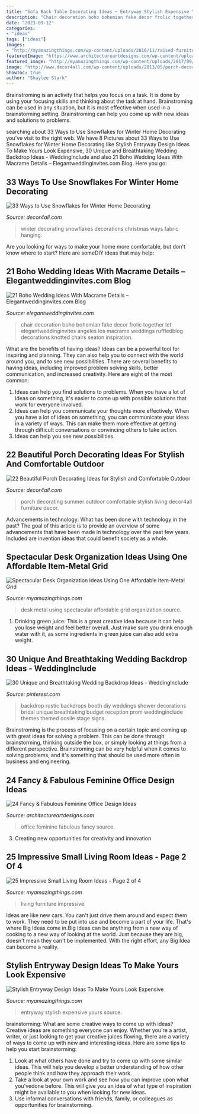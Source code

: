 ```yaml
---
title: "Sofa Back Table Decorating Ideas ~ Entryway Stylish Expensive Yours Source"
description: "Chair decoration boho bohemian fake decor frolic together let elegantweddinginvites angeles los macrame weddings ruffledblog decorations knotted chairs seaton inspiration"
date: "2023-09-12"
categories:
- "ideas"
tags: ["ideas"]
images:
- "http://myamazingthings.com/wp-content/uploads/2016/11/raised-furniture-683x1024.jpg"
featuredImage: "https://www.architectureartdesigns.com/wp-content/uploads/2014/02/755.jpg"
featured_image: "http://myamazingthings.com/wp-content/uploads/2017/09/desk-2.jpg"
image: "http://www.decor4all.com/wp-content/uploads/2013/05/porch-decorating-outdoor-furniture-summer-home-decor-17.jpg"
ShowToc: true
author: "Shaylee Stark"
---
```



Brainstroming is an activity that helps you focus on a task. It is done by using your focusing skills and thinking about the task at hand. Brainstroming can be used in any situation, but it is most effective when used in a brainstorming setting. Brainstroming can help you come up with new ideas and solutions to problems.

	

		
searching about 33 Ways to Use Snowflakes for Winter Home Decorating you've visit to the right web. We have 8 Pictures about 33 Ways to Use Snowflakes for Winter Home Decorating like Stylish Entryway Design Ideas To Make Yours Look Expensive, 30 Unique and Breathtaking Wedding Backdrop Ideas - WeddingInclude and also 21 Boho Wedding Ideas With Macrame Details – Elegantweddinginvites.com Blog. Here you go:
		
    
## 33 Ways To Use Snowflakes For Winter Home Decorating

<img loading=lazy src="https://decor4all.com/wp-content/uploads/2013/12/snowflakes-holiday-decorations-winter-decorating-ideas-12.jpg" onerror="this.onerror=null;this.src='https://tse2.mm.bing.net/th?id=OIP.iHCF8l-DMqzxLzXk5sf9AAAAAA&amp;pid=15.1';" alt="33 Ways to Use Snowflakes for Winter Home Decorating">

_Source: decor4all.com_

>winter decorating snowflakes decorations christmas ways fabric hanging. 

	

Are you looking for ways to make your home more comfortable, but don't know where to start? Here are someDIY ideas that may help: 

    
## 21 Boho Wedding Ideas With Macrame Details – Elegantweddinginvites.com Blog

<img loading=lazy src="https://www.elegantweddinginvites.com/wedding-blog/wp-content/uploads/2015/11/macarame-chair-decoration-ideas-for-bohemian-wedding.jpg" onerror="this.onerror=null;this.src='https://tse4.mm.bing.net/th?id=OIP.-kDAg2OyDCsle_S8cRhTpQHaLH&amp;pid=15.1';" alt="21 Boho Wedding Ideas With Macrame Details – Elegantweddinginvites.com Blog">

_Source: elegantweddinginvites.com_

>chair decoration boho bohemian fake decor frolic together let elegantweddinginvites angeles los macrame weddings ruffledblog decorations knotted chairs seaton inspiration. 

	

What are the benefits of having ideas?
Ideas can be a powerful tool for inspiring and planning. They can also help you to connect with the world around you, and to see new possibilities. There are several benefits to having ideas, including improved problem solving skills, better communication, and increased creativity. Here are eight of the most common: 
1. Ideas can help you find solutions to problems. When you have a lot of ideas on something, it's easier to come up with possible solutions that work for everyone involved.
2. Ideas can help you communicate your thoughts more effectively. When you have a lot of ideas on something, you can communicate your ideas in a variety of ways. This can make them more effective at getting through difficult conversations or convincing others to take action. 
3. Ideas can help you see new possibilities.

    
## 22 Beautiful Porch Decorating Ideas For Stylish And Comfortable Outdoor

<img loading=lazy src="http://www.decor4all.com/wp-content/uploads/2013/05/porch-decorating-outdoor-furniture-summer-home-decor-17.jpg" onerror="this.onerror=null;this.src='https://tse4.mm.bing.net/th?id=OIP.BrVgBC1COXHctEmBopUnJAHaK5&amp;pid=15.1';" alt="22 Beautiful Porch Decorating Ideas for Stylish and Comfortable Outdoor">

_Source: decor4all.com_

>porch decorating summer outdoor comfortable stylish living decor4all furniture decor. 

	

Advancements in technology: What has been done with technology in the past?
The goal of this article is to provide an overview of some advancements that have been made in technology over the past few years. Included are invention ideas that could benefit society as a whole.

    
## Spectacular Desk Organization Ideas Using One Affordable Item-Metal Grid

<img loading=lazy src="http://myamazingthings.com/wp-content/uploads/2017/09/desk-2.jpg" onerror="this.onerror=null;this.src='https://tse4.mm.bing.net/th?id=OIP.Nn-9MD1rBsfYKi3lmUFcfQHaJ4&amp;pid=15.1';" alt="Spectacular Desk Organization Ideas Using One Affordable Item-Metal Grid">

_Source: myamazingthings.com_

>desk metal using spectacular affordable grid organization source. 

	

1. Drinking green juice: This is a great creative idea because it can help you lose weight and feel better overall. Just make sure you drink enough water with it, as some ingredients in green juice can also add extra weight.

    
## 30 Unique And Breathtaking Wedding Backdrop Ideas - WeddingInclude

<img loading=lazy src="https://i.pinimg.com/736x/35/22/f5/3522f52b966c72fbf30f72080fc72c88--backdrop-ideas-wedding-backdrops.jpg" onerror="this.onerror=null;this.src='https://tse4.mm.bing.net/th?id=OIP.FZWKqPTLdnu_J208ZpJsiAHaKJ&amp;pid=15.1';" alt="30 Unique and Breathtaking Wedding Backdrop Ideas - WeddingInclude">

_Source: pinterest.com_

>backdrop rustic backdrops booth diy weddings shower decorations bridal unique breathtaking budget reception prom weddinginclude themes themed oosile stage signs. 

	

Brainstroming is the process of focusing on a certain topic and coming up with great ideas for solving a problem. This can be done through brainstorming, thinking outside the box, or simply looking at things from a different perspective. Brainstroming can be very helpful when it comes to solving problems, and it's something that should be used more often in business and engineering.

    
## 24 Fancy &amp; Fabulous Feminine Office Design Ideas

<img loading=lazy src="https://www.architectureartdesigns.com/wp-content/uploads/2014/02/755.jpg" onerror="this.onerror=null;this.src='https://tse3.mm.bing.net/th?id=OIP.jtl98cATybksqmacMW14TQAAAA&amp;pid=15.1';" alt="24 Fancy &amp; Fabulous Feminine Office Design Ideas">

_Source: architectureartdesigns.com_

>office feminine fabulous fancy source. 

	

3. Creating new opportunities for creativity and innovation 

    
## 25 Impressive Small Living Room Ideas - Page 2 Of 4

<img loading=lazy src="http://myamazingthings.com/wp-content/uploads/2016/11/raised-furniture-683x1024.jpg" onerror="this.onerror=null;this.src='https://tse3.mm.bing.net/th?id=OIP.AGjM7oyn2pqFzlf5ehR26AHaLG&amp;pid=15.1';" alt="25 Impressive Small Living Room Ideas - Page 2 of 4">

_Source: myamazingthings.com_

>living furniture impressive. 

	

Ideas are like new cars. You can't just drive them around and expect them to work. They need to be put into use and become a part of your life. That's where Big Ideas come in.Big Ideas can be anything from a new way of cooking to a new way of looking at the world. Just because they are big, doesn't mean they can't be implemented. With the right effort, any Big Idea can become a reality.

    
## Stylish Entryway Design Ideas To Make Yours Look Expensive

<img loading=lazy src="https://myamazingthings.com/wp-content/uploads/2017/08/entryway-ideas-4.png" onerror="this.onerror=null;this.src='https://tse4.mm.bing.net/th?id=OIP.9mAPYq5ZExoAWqMFmKdn7wHaLG&amp;pid=15.1';" alt="Stylish Entryway Design Ideas To Make Yours Look Expensive">

_Source: myamazingthings.com_

>entryway stylish expensive yours source. 

	

brainstorming: What are some creative ways to come up with ideas?
Creative ideas are something everyone can enjoy. Whether you're a artist, writer, or just looking to get your creative juices flowing, there are a variety of ways to come up with new and interesting ideas. Here are some tips to help you start brainstorming: 
1. Look at what others have done and try to come up with some similar ideas. This will help you develop a better understanding of how other people think and how they approach their work. 
2. Take a look at your own work and see how you can improve upon what you'vedone before. This will give you an idea of what type of inspiration might be available to you when looking for new ideas. 
3. Use informal conversations with friends, family, or colleagues as opportunities for brainstorming.

